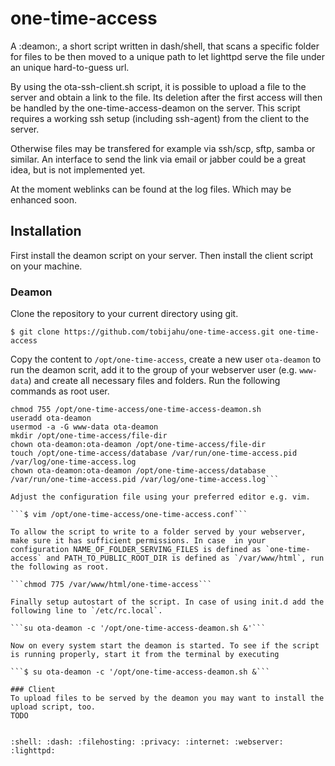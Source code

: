 # one-time-access
A :deamon:, a short script written in dash/shell, that scans a specific folder for files to be then moved to a unique path to let lighttpd serve the file under an unique hard-to-guess url. 

By using the ota-ssh-client.sh script, it is possible to upload a file to the server and obtain a link to the file. Its deletion after the first access will then be handled by the one-time-access-deamon on the server. This script requires a working ssh setup (including ssh-agent) from the client to the server.

Otherwise files may be transfered for example via ssh/scp, sftp, samba or similar. An interface to send the link via email or jabber could be a great idea, but is not implemented yet.

At the moment weblinks can be found at the log files. Which may be enhanced soon.

## Installation
First install the deamon script on your server. Then install the client script on your machine.

### Deamon
Clone the repository to your current directory using git.

```$ git clone https://github.com/tobijahu/one-time-access.git one-time-access```

Copy the content to `/opt/one-time-access`, create a new user `ota-deamon` to run the deamon scrit, add it to the group of your webserver user (e.g. `www-data`) and create all necessary files and folders. Run the following commands as root user.

```cp -a one-time-access /opt/
chmod 755 /opt/one-time-access/one-time-access-deamon.sh
useradd ota-deamon
usermod -a -G www-data ota-deamon
mkdir /opt/one-time-access/file-dir
chown ota-deamon:ota-deamon /opt/one-time-access/file-dir
touch /opt/one-time-access/database /var/run/one-time-access.pid /var/log/one-time-access.log
chown ota-deamon:ota-deamon /opt/one-time-access/database /var/run/one-time-access.pid /var/log/one-time-access.log```

Adjust the configuration file using your preferred editor e.g. vim.

```$ vim /opt/one-time-access/one-time-access.conf```

To allow the script to write to a folder served by your webserver, make sure it has sufficient permissions. In case  in your configuration NAME_OF_FOLDER_SERVING_FILES is defined as `one-time-access` and PATH_TO_PUBLIC_ROOT_DIR is defined as `/var/www/html`, run the following as root.

```chmod 775 /var/www/html/one-time-access```

Finally setup autostart of the script. In case of using init.d add the following line to `/etc/rc.local`.

```su ota-deamon -c '/opt/one-time-access-deamon.sh &'```

Now on every system start the deamon is started. To see if the script is running properly, start it from the terminal by executing

```$ su ota-deamon -c '/opt/one-time-access-deamon.sh &```

### Client
To upload files to be served by the deamon you may want to install the upload script, too.
TODO


:shell: :dash: :filehosting: :privacy: :internet: :webserver: :lighttpd:
